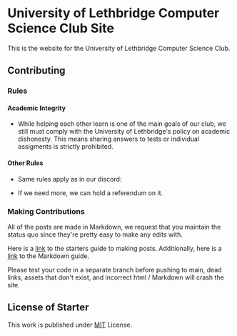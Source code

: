 # University of Lethbridge Computer Science Club Site

This is the website for the University of Lethbridge Computer Science Club.

## Contributing

### Rules

#### Academic Integrity

- While helping each other learn is one of the main
  goals of our club, we still must comply with the
  University of Lethbridge's policy on academic
  dishonesty. This means sharing answers to tests
  or individual assigments is strictly prohibited.

#### Other Rules

- Same rules apply as in our discord:

- If we need more, we can hold a referendum on it.

### Making Contributions

All of the posts are made in Markdown, we request that you maintain
the status quo since they're pretty easy to make any edits with.

Here is a [link](https://chirpy.cotes.page/posts/write-a-new-post/) to the starters
guide to making posts. Additionally, here is a [link](https://www.markdownguide.org/)
to the Markdown guide.

Please test your code in a separate branch before pushing to main, dead links,
assets that don't exist, and incorrect html / Markdown will crash the site.

## License of Starter

This work is published under [MIT][mit] License.

[mit]: https://github.com/cotes2020/chirpy-starter/blob/master/LICENSE
